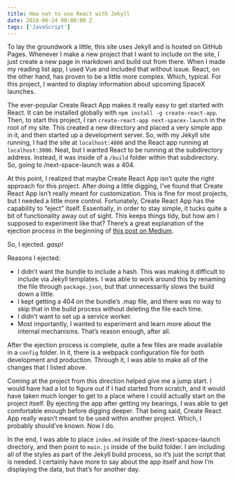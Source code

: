 ```yaml
---
title: How not to use React with Jekyll
date: 2018-06-24 00:00:00 Z
tags: ['JavaScript']
---
```


To lay the groundwork a little, this site uses Jekyll and is hosted on GitHub Pages. Whenever I make a new project that I want to include on the site, I just create a new page in markdown and build out from there. When I made my reading list app, I used Vue and included that without issue. React, on the other hand, has proven to be a little more complex. Which, typical. For this project, I wanted to display information about upcoming SpaceX launches.

The ever-popular Create React App makes it really easy to get started with React. It can be installed globally with `npm install -g create-react-app`. Then, to start this project, I ran `create-react-app next-spacex-launch` in the root of my site. This created a new directory and placed a very simple app in it, and then started up a development server. So, with my Jekyll site running, I had the site at `localhost:4000` and the React app running at `localhost:3000`. Neat, but I wanted React to be running at the subdirectory address. Instead, it was inside of a `/build` folder within that subdirectory. So, going to /next-space-launch was a 404.

At this point, I realized that maybe Create React App isn’t quite the right approach for this project. After doing a little digging, I’ve found that Create React App isn’t really meant for customization. This is fine for most projects, but I needed a little more control. Fortunately, Create React App has the capability to “eject” itself. Essentially, in order to stay simple, it tucks quite a bit of functionality away out of sight. This keeps things tidy, but how am I supposed to experiment like that? There’s a great explanation of the ejection process in the beginning of [this post on Medium](https://medium.com/@tuchk4/why-i-love-create-react-app-e63b1be689a3).

So, I ejected. *gasp!*

Reasons I ejected:

- I didn’t want the bundle to include a hash. This was making it difficult to include via Jekyll templates. I was able to work around this by renaming the file through `package.json`, but that unnecessarily slows the build down a little.
- I kept getting a 404 on the bundle’s .map file, and there was no way to skip that in the build process without deleting the file each time.
- I didn’t want to set up a service worker.
- Most importantly, I wanted to experiment and learn more about the internal mechanisms. That’s reason enough, after all.

After the ejection process is complete, quite a few files are made available in a `config` folder. In it, there is a webpack configuration file for both development and production. Through it, I was able to make all of the changes that I listed above.

Coming at the project from this direction helped give me a jump start. I would have had a lot to figure out if I had started from scratch, and it would have taken much longer to get to a place where I could actually start on the project itself. By ejecting the app after getting my bearings, I was able to get comfortable enough before digging deeper. That being said, Create React App really wasn’t meant to be used within another project. Which, I probably should’ve known. Now I do.

In the end, I was able to place `index.md` inside of the /next-spacex-launch directory, and then point to `main.js` inside of the build folder. I am including all of the styles as part of the Jekyll build process, so it’s just the script that is needed. I certainly have more to say about the app itself and how I’m displaying the data, but that’s for another day.
